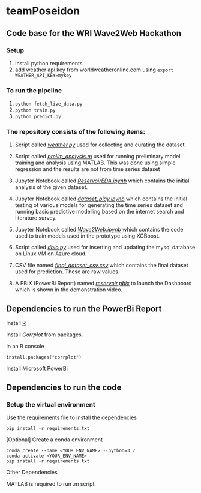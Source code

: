 # teamPoseidon
## Code base for the WRI Wave2Web Hackathon 

### Setup
1. install python requirements
2. add weather api key from worldweatheronline.com using `export WEATHER_API_KEY=mykey`

### To run the pipeline

1. `python fetch_live_data.py`
2. `python train.py`
3. `python predict.py `

### The repository consists of the following items:

1. Script called [*weather.py*](https://github.com/goelshivam1210/teamPoseidon/blob/main/weather.py) used for collecting and curating the dataset.
   
2. Script called [*prelim_analysis.m*](https://github.com/goelshivam1210/teamPoseidon/blob/main/prelim_analysis.m) used for running preliminary model training and analysis using MATLAB. This was done using simple regression and the results are not from time series dataset 

3. Jupyter Notebook called [*ReservoirEDA.ipynb*](https://github.com/goelshivam1210/teamPoseidon/blob/main/ReservoirEDA.ipynb) which contains the initial analysis of the given dataset.

4. Jupyter Notebook called [*dataset_play.ipynb*](https://github.com/goelshivam1210/teamPoseidon/blob/main/ReservoirEDA.ipynb) which contains the initial testing of various models for generating the time series dataset and running basic predictive modelling based on the internet search and literature survey.

5. Jupyter Notebook called [*Wave2Web.ipynb*](https://github.com/goelshivam1210/teamPoseidon/blob/main/wave2web.py) which contains the code used to train models used in the prototype using XGBoost.

6. Script called [*dbio.py*](https://github.com/goelshivam1210/teamPoseidon/blob/main/dbio.py) used for inserting and updating the mysql database on Linux VM on Azure cloud.

7. CSV file named [*final_dataset_csv.csv*](https://github.com/goelshivam1210/teamPoseidon/blob/main/final_dataset_csv.csv) which contains the final dataset used for prediction. These are raw values.

8. A PBIX (PowerBi Report) named [*reservoir.pbix*](https://github.com/goelshivam1210/teamPoseidon/blob/main/reservoir.pbix) to launch the Dashboard which is shown in the demonstration video.

## Dependencies to run the PowerBi Report

Install [R](https://cran.r-project.org/bin/windows/base/R-4.1.0-win.exe) 

Install *Corrplot* from packages.

In an R console

`install.packages("corrplot")`

Install Microsoft PowerBi


## Dependencies to run the code


### Setup the virtual environment

Use the requirements file to install the dependencies 

`pip install -r requirements.txt`

[Optional] Create a conda environment

`conda create --name <YOUR_ENV_NAME> --python=3.7` <BR>
`conda activate <YOUR_ENV_NAME>` <BR>
`pip install -r requirements.txt` <BR>

Other Dependencies

MATLAB is required to run .m script.


